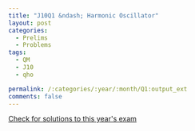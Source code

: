 ```yaml
---
title: "J10Q1 &ndash; Harmonic Oscillator"
layout: post
categories:
  - Prelims
  - Problems
tags:
  - QM
  - J10
  - qho

permalink: /:categories/:year/:month/Q1:output_ext
comments: false
---
```

<object data="2010J1Q.pdf" type="application/pdf" width="100%" height="500"></object>
<div class="message"><a href='https://princetonprelim.com/prelim/24/'>Check for solutions to this year's exam</a></div>